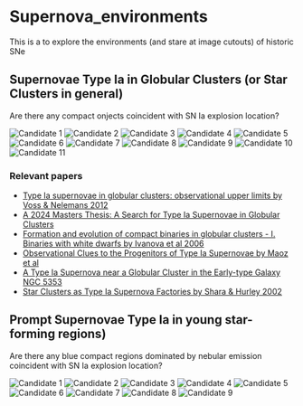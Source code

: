 # Supernova_environments

This is a to explore the environments (and stare at image cutouts) of historic SNe



## Supernovae Type Ia in Globular Clusters (or Star Clusters in general)

Are there any compact onjects coincident with SN Ia explosion location?

![Candidate 1](images/decals/fixed_physical/decals_cutout_342.1708333333333_8.17.jpg)
![Candidate 2](images/decals/fixed_physical/decals_cutout_187.84104166666665_29.134444444444444.jpg)
![Candidate 3](images/decals/fixed_physical/decals_cutout_104.90041666666666_59.51711111111111.jpg)
![Candidate 4](images/decals/fixed_physical/decals_cutout_49.228899999999996_-0.35597999999999996.jpg)
![Candidate 5](images/decals/fixed_physical/decals_cutout_36.512191666666666_0.261225.jpg)
![Candidate 6](images/decals/fixed_physical/decals_cutout_193.141125_-9.775194444444445.jpg)
![Candidate 7](images/decals/fixed_physical/decals_cutout_194.70041666666665_27.67377777777778.jpg)
![Candidate 8](images/decals/fixed_physical/decals_cutout_195.64024999999998_27.43647222222222.jpg)
![Candidate 9](images/decals/fixed_physical/decals_cutout_29.1471_-0.28857299999999997.jpg)
![Candidate 10](images/decals/fixed_physical/decals_cutout_275.50754166666667_66.60338888888889.jpg)
![Candidate 11](images/decals/fixed_physical/decals_cutout_21.23845833333333_9.550416666666667.jpg)


### Relevant papers
- [Type Ia supernovae in globular clusters: observational upper limits by Voss & Nelemans 2012](https://ui.adsabs.harvard.edu/abs/2012A%26A...539A..77V/abstract)
- [A 2024 Masters Thesis: A Search for Type Ia Supernovae in Globular Clusters](https://clok.uclan.ac.uk/32336/1/Craggs%2C%20Alan_MSc_ThesisSubmission_20240622.pdf)
- [Formation and evolution of compact binaries in globular clusters - I. Binaries with white dwarfs by Ivanova et al 2006](https://ui.adsabs.harvard.edu/abs/2006MNRAS.372.1043I/abstract)
- [Observational Clues to the Progenitors of Type Ia Supernovae by Maoz et al](https://ui.adsabs.harvard.edu/abs/2014ARA%26A..52..107M/abstract)
- [A Type Ia Supernova near a Globular Cluster in the Early-type Galaxy NGC 5353](https://ui.adsabs.harvard.edu/abs/2024ApJ...968L...6B/abstract)
- [Star Clusters as Type Ia Supernova Factories by Shara & Hurley 2002](https://ui.adsabs.harvard.edu/abs/2002ApJ...571..830S/abstract)

## Prompt Supernovae Type Ia in young star-forming regions)

Are there any blue compact regions dominated by nebular emission coincident with SN Ia explosion location?

![Candidate 1](images/decals/fixed_physical/decals_cutout_191.29099999999997_-6.3173055555555555.jpg)
![Candidate 2](images/decals/fixed_physical/decals_cutout_7.300375_33.10819444444444.jpg)
![Candidate 3](images/decals/fixed_physical/decals_cutout_321.49662499999994_-3.8129999999999997.jpg)
![Candidate 4](images/decals/fixed_physical/decals_cutout_183.80033333333333_-3.438416666666667.jpg)
![Candidate 5](images/decals/fixed_physical/decals_cutout_325.59441666666663_-44.78922222222222.jpg)
![Candidate 6](images/decals/fixed_physical/decals_cutout_175.6092083333333_20.118055555555557.jpg)
![Candidate 7](images/decals/fixed_physical/decals_cutout_353.71954166666666_18.226499999999998.jpg)
![Candidate 8](images/decals/fixed_physical/decals_cutout_321.39175_-40.27869444444444.jpg)
![Candidate 9](images/decals/fixed_physical/decals_cutout_197.27183333333332_17.07286111111111.jpg)


